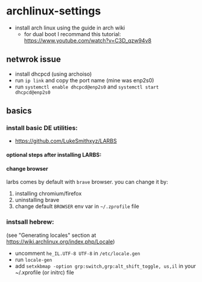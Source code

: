 # archlinux-settings
* install arch linux using the guide in arch wiki
  * for dual boot I recommand this tutorial: https://www.youtube.com/watch?v=C3D_qzw94v8

## netwrok issue
* install dhcpcd (using archoiso)
* run `ip link` and copy the port name (mine was enp2s0)
* run `systemctl enable dhcpcd@enp2s0` and `systemctl start dhcpcd@enp2s0`

## basics
### install basic DE utilities:
* https://github.com/LukeSmithxyz/LARBS
#### optional steps after installing LARBS:
#### change browser
larbs comes by default with `brave` browser. you can change it by:
1. installing chromium/firefox
2. uninstalling brave
3. change default `BROWSER` env var in `~/.zprofile` file


### instsall hebrew:
(see "Generating locales" section at https://wiki.archlinux.org/index.php/Locale)
* uncomment `he_IL.UTF-8 UTF-8` in `/etc/locale.gen`
* run `locale-gen`
* add `setxkbmap -option grp:switch,grp:alt_shift_toggle, us,il` in your ~/.xprofile (or initrc) file
